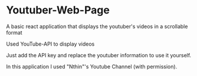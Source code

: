 # Youtuber-Web-Page
A basic react application that displays the youtuber's videos in a scrollable format

Used YouTube-API to display videos

Just add the API key and replace the youtuber information to use it yourself.

In this application I used "Nthin"'s Youtube Channel (with permission).
